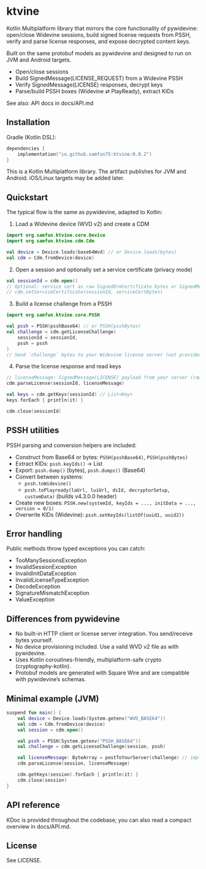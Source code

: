 # ktvine

Kotlin Multiplatform library that mirrors the core functionality of pywidevine: open/close Widevine sessions, build signed license requests from PSSH, verify and parse license responses, and expose decrypted content keys.

Built on the same protobuf models as pywidevine and designed to run on JVM and Android targets.

- Open/close sessions
- Build SignedMessage(LICENSE_REQUEST) from a Widevine PSSH
- Verify SignedMessage(LICENSE) responses, decrypt keys
- Parse/build PSSH boxes (Widevine ⇄ PlayReady), extract KIDs

See also: API docs in docs/API.md

## Installation

Gradle (Kotlin DSL):

```kotlin
dependencies {
    implementation("io.github.samfun75:ktvine:0.0.2")
}
```

This is a Kotlin Multiplatform library. The artifact publishes for JVM and Android. iOS/Linux targets may be added later.

## Quickstart

The typical flow is the same as pywidevine, adapted to Kotlin:

1) Load a Widevine device (WVD v2) and create a CDM

```kotlin
import org.samfun.ktvine.core.Device
import org.samfun.ktvine.cdm.Cdm

val device = Device.loads(base64Wvd) // or Device.loads(bytes)
val cdm = Cdm.fromDevice(device)
```

2) Open a session and optionally set a service certificate (privacy mode)

```kotlin
val sessionId = cdm.open()
// Optional: service cert as raw SignedDrmCertificate bytes or SignedMessage-wrapped bytes
// cdm.setServiceCertificate(sessionId, serviceCertBytes)
```

3) Build a license challenge from a PSSH

```kotlin
import org.samfun.ktvine.core.PSSH

val pssh = PSSH(psshBase64) // or PSSH(psshBytes)
val challenge = cdm.getLicenseChallenge(
    sessionId = sessionId,
    pssh = pssh
)
// Send `challenge` bytes to your Widevine license server (not provided by this library)
```

4) Parse the license response and read keys

```kotlin
// licenseMessage: SignedMessage(LICENSE) payload from your server (raw bytes)
cdm.parseLicense(sessionId, licenseMessage)

val keys = cdm.getKeys(sessionId) // List<Key>
keys.forEach { println(it) }

cdm.close(sessionId)
```

## PSSH utilities

PSSH parsing and conversion helpers are included:

- Construct from Base64 or bytes: `PSSH(psshBase64)`, `PSSH(psshBytes)`
- Extract KIDs: `pssh.keyIds()` → List<UUID>
- Export: `pssh.dump()` (bytes), `pssh.dumps()` (Base64)
- Convert between systems:
  - `pssh.toWidevine()`
  - `pssh.toPlayready(laUrl, luiUrl, dsId, decryptorSetup, customData)` (builds v4.3.0.0 header)
- Create new boxes: `PSSH.new(systemId, keyIds = ..., initData = ..., version = 0/1)`
- Overwrite KIDs (Widevine): `pssh.setKeyIds(listOf(uuid1, uuid2))`

## Error handling

Public methods throw typed exceptions you can catch:

- TooManySessionsException
- InvalidSessionException
- InvalidInitDataException
- InvalidLicenseTypeException
- DecodeException
- SignatureMismatchException
- ValueException

## Differences from pywidevine

- No built-in HTTP client or license server integration. You send/receive bytes yourself.
- No device provisioning included. Use a valid WVD v2 file as with pywidevine.
- Uses Kotlin coroutines-friendly, multiplatform-safe crypto (cryptography-kotlin).
- Protobuf models are generated with Square Wire and are compatible with pywidevine’s schemas.

## Minimal example (JVM)

```kotlin
suspend fun main() {
    val device = Device.loads(System.getenv("WVD_BASE64"))
    val cdm = Cdm.fromDevice(device)
    val session = cdm.open()

    val pssh = PSSH(System.getenv("PSSH_BASE64"))
    val challenge = cdm.getLicenseChallenge(session, pssh)

    val licenseMessage: ByteArray = postToYourServer(challenge) // implement yourself
    cdm.parseLicense(session, licenseMessage)

    cdm.getKeys(session).forEach { println(it) }
    cdm.close(session)
}
```

## API reference

KDoc is provided throughout the codebase; you can also read a compact overview in docs/API.md.

## License

See LICENSE.
